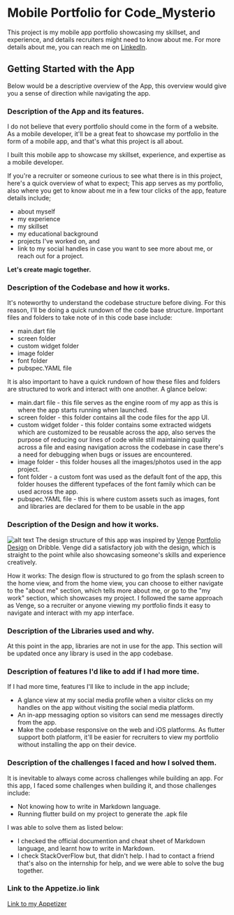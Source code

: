 # Mobile Portfolio for Code_Mysterio

This project is my mobile app portfolio showcasing my skillset, and experience, and details recruiters might need to know about me.
For more details about me, you can reach me on [LinkedIn](https://linkedin.com/in/abdulola001/).


## Getting Started with the App

Below would be a descriptive overview of the App, this overview would give you a sense of direction while navigating the app.


### Description of the App and its features.

I do not believe that every portfolio should come in the form of a website. As a mobile developer, it'll be a great feat to showcase my portfolio in the form of a mobile app, and that's what this project is all about.

I built this mobile app to showcase my skillset, experience, and expertise as a mobile developer.

If you're a recruiter or someone curious to see what there is in this project, here's a quick overview of what to expect; This app serves as my portfolio, also where you get to know about me in a few tour clicks of the app, feature details include;
- about myself
- my experience
- my skillset
- my educational background
- projects I've worked on, and
- link to my social handles in case you want to see more about me, or reach out for a project.

**Let's create magic together.**


### Description of the Codebase and how it works.
It's noteworthy to understand the codebase structure before diving. For this reason, I'll be doing a quick rundown of the code base structure. Important files and folders to take note of in this code base include:
- main.dart file
- screen folder
- custom widget folder
- image folder
- font folder
- pubspec.YAML file

It is also important to have a quick rundown of how these files and folders are structured to work and interact with one another.
A glance below:
- main.dart file - this file serves as the engine room of my app as this is where the app starts running when launched.
- screen folder - this folder contains all the code files for the app UI.
- custom widget folder - this folder contains some extracted widgets which are customized to be reusable across the app, also serves the purpose of reducing our lines of code while still maintaining quality across a file and easing navigation across the codebase in case there's a need for debugging when bugs or issues are encountered.
- image folder - this folder houses all the images/photos used in the app project.
- font folder -  a custom font was used as the default font of the app, this folder houses the different typefaces of the font family which can be used across the app.
- pubspec.YAML file - this is where custom assets such as images, font and libraries are declared for them to be usable in the app


### Description of the Design and how it works.
![alt text](https://cdn.dribbble.com/users/6538082/screenshots/15061439/media/856b5c9153447f7cbcca9b204f0a7160.png?compress=1&resize=800x600&vertical=top)
The design structure of this app was inspired by [Venge](https://dribbble.com/m6v3l9) [Portfolio Design](https://dribbble.com/shots/15061439-Personal-Portfolio-Resume-CV-Mobile-Shots) on Dribble.
Venge did a satisfactory job with the design, which is straight to the point while also showcasing someone's skills and experience creatively.

How it works: The design flow is structured to go from the splash screen to the home view, and from the home view, you can choose to either navigate to the "about me" section, which tells more about me, or go to the "my work" section, which showcases my project.
I followed the same approach as Venge, so a recruiter or anyone viewing my portfolio finds it easy to navigate and interact with my app interface.


### Description of the Libraries used and why.
At this point in the app, libraries are not in use for the app. This section will be updated once any library is used in the app codebase.


### Description of features I'd like to add if I had more time.
If I had more time, features I'll like to include in the app include;
- A glance view at my social media profile when a visitor clicks on my handles on the app without visiting the social media platform.
- An in-app messaging option so visitors can send me messages directly from the app.
- Make the codebase responsive on the web and iOS platforms. As flutter support both platform, it'll be easier for recruiters to view my portfolio without installing the app on their device.


### Description of the challenges I faced and how I solved them.
It is inevitable to always come across challenges while building an app. For this app, I faced some challenges when building it, and those challenges include:
- Not knowing how to write in Markdown language.
- Running flutter build on my project to generate the .apk file


I was able to solve them as listed below:
- I checked the official documention and cheat sheet of Markdown language, and learnt how to write in Markdown.
- I check StackOverFlow but, that didn't help. I had to contact a friend that's also on the internship for help, and we were able to solve the bug together.


### Link to the Appetize.io link
[Link to my Appetizer]()


